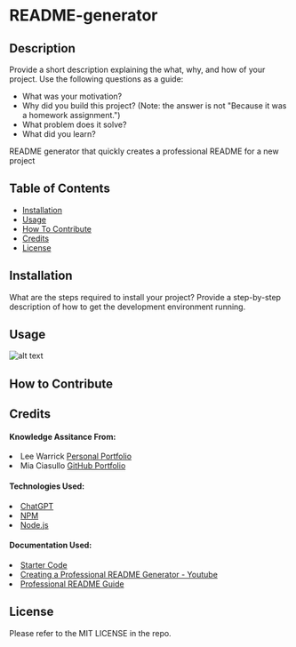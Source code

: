# README-generator

## Description

Provide a short description explaining the what, why, and how of your project. Use the following questions as a guide:

- What was your motivation?
- Why did you build this project? (Note: the answer is not "Because it was a homework assignment.")
- What problem does it solve?
- What did you learn?

README generator that quickly creates a professional README for a new project

## Table of Contents

- [Installation](#installation)
- [Usage](#usage)
- [How To Contribute](#how-to-contribute)
- [Credits](#credits)
- [License](#license)

## Installation

What are the steps required to install your project? Provide a step-by-step description of how to get the development environment running.

## Usage

![alt text](assets/images/screenshot.png)

## How to Contribute

## Credits

#### Knowledge Assitance From:
<li>Lee Warrick <link><a href="https://leewarrick.com/">Personal Portfolio</a></link></li>
<li>Mia Ciasullo <link><a href="https://github.com/miacias">GitHub Portfolio</a></link></li>

#### Technologies Used:
<li><link><a href="https://chat.openai.com/">ChatGPT</a></link></li>
<li><link><a href="https://www.npmjs.com/package/inquirer/v/8.2.4?activeTab=readme#prompt">NPM</a></link></li>
<li><link><a href="https://nodejs.org/en/">Node.js</a></link></li>

#### Documentation Used:
<li><link><a href="https://github.com/coding-boot-camp/potential-enigma">Starter Code</a></link></li>
<li><link><a href="https://www.youtube.com/watch?v=xMoAZVIiGT0">Creating a Professional README Generator - Youtube</a></link></li>
<li><link><a href="https://coding-boot-camp.github.io/full-stack/github/professional-readme-guide">Professional README Guide</a></link></li>

## License

Please refer to the MIT LICENSE in the repo.